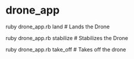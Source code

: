 # drone_app

ruby drone_app.rb land              # Lands the Drone

ruby drone_app.rb stabilize         # Stabilizes the Drone

ruby drone_app.rb take_off          # Takes off the drone
